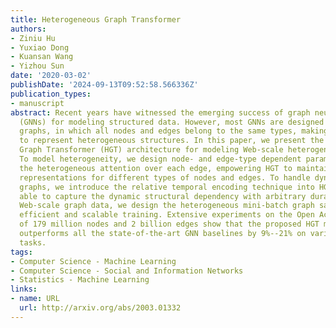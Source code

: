 ```yaml
---
title: Heterogeneous Graph Transformer
authors:
- Ziniu Hu
- Yuxiao Dong
- Kuansan Wang
- Yizhou Sun
date: '2020-03-02'
publishDate: '2024-09-13T09:52:58.566336Z'
publication_types:
- manuscript
abstract: Recent years have witnessed the emerging success of graph neural networks
  (GNNs) for modeling structured data. However, most GNNs are designed for homogeneous
  graphs, in which all nodes and edges belong to the same types, making them infeasible
  to represent heterogeneous structures. In this paper, we present the Heterogeneous
  Graph Transformer (HGT) architecture for modeling Web-scale heterogeneous graphs.
  To model heterogeneity, we design node- and edge-type dependent parameters to characterize
  the heterogeneous attention over each edge, empowering HGT to maintain dedicated
  representations for different types of nodes and edges. To handle dynamic heterogeneous
  graphs, we introduce the relative temporal encoding technique into HGT, which is
  able to capture the dynamic structural dependency with arbitrary durations. To handle
  Web-scale graph data, we design the heterogeneous mini-batch graph sampling algorithm---HGSampling---for
  efficient and scalable training. Extensive experiments on the Open Academic Graph
  of 179 million nodes and 2 billion edges show that the proposed HGT model consistently
  outperforms all the state-of-the-art GNN baselines by 9%--21% on various downstream
  tasks.
tags:
- Computer Science - Machine Learning
- Computer Science - Social and Information Networks
- Statistics - Machine Learning
links:
- name: URL
  url: http://arxiv.org/abs/2003.01332
---
```

